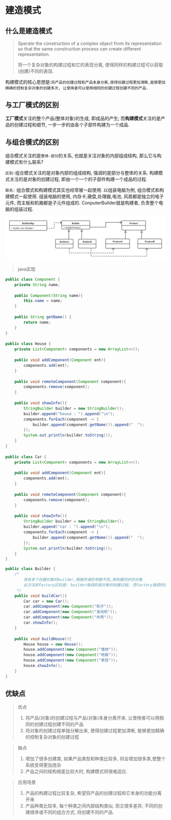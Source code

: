 # 建造模式

## 什么是建造模式

> Sperate  the  construction  of  a  complex  object  from  its  representation so that  the  same  construction  process   can  create different  representation.
>
> 将一个复杂对象的构建过程和它的表现分离, 使得同样的构建过程可以获取(创建)不同的表现.

构建模式的核心思想是:`将产品的创建过程和产品本身分离,使得创建过程更加清晰,能够更加精确的控制复杂对象的创建多次, 让使用者可以使用相同的创建过程创建不同的产品.`

## 与工厂模式的区别

**工厂模式**关注的整个产品(整体对象)的生成, 即成品的产生; 而**构建模式**关注的是产品的创建过程和细节, 一步一步的由各个子部件构建为一个成品.

## 与组合模式的区别

组合模式关注的是`整体-部分`的关系, 也就是关注对象的内部组成结构, 那么它与构建模式有什么联系?

`区别:`组合模式关注的是对象内部的组成结构, 强调的是部分与整体的关系. 构建模式关注的是对象的创建过程, 即由一个一个的子部件构建一个成品的过程.

`联系:` 组合模式和构建模式其实也经常被一起使用. 以组装电脑为例, 组合模式和构建模式一起使用. 组装电脑的使用, 内存卡,硬盘,处理器,电池, 风扇都是独立的电子元件, 而主板和机箱都是子元件组成的. ConputerBuilder就是构建者, 负责整个电脑的组装过程. 

![](./image/designpattern/builder.png)



> java实现

```java
public class Component {
    private String name;

    public Component(String name){
        this.name = name;
    }

    public String getName() {
        return name;
    }
}

public class House {
    private List<Component> components = new ArrayList<>();

    public void addComponent(Component ent){
        components.add(ent);
    }

    public void remoteComponent(Component component){
        components.remove(component);
    }

    public void showInfo(){
        StringBuilder builder = new StringBuilder();
        builder.append("house : ").append("\n");
        components.forEach(component -> {
            builder.append(component.getName()).append("  ");
        });
        System.out.println(builder.toString());
    }
}

public class Car {
    private List<Component> components = new ArrayList<>();

    public void addComponent(Component ent){
        components.add(ent);
    }

    public void remoteComponent(Component component){
        components.remove(component);
    }

    public void showInfo(){
        StringBuilder builder = new StringBuilder();
        builder.append("car : ").append("\n");
        components.forEach(component -> {
            builder.append(component.getName()).append("  ");
        });
        System.out.println(builder.toString());
    }
}
```

```java
public class Builder {
    /*
        具有多个创建对象的builder,根据传递的参数不同,来构建同步的对象
        此方法和factory区别是: builder强调的是对象的创建过程; 而factory强调的是直接就创建好对象,直接看结果,不重视过程
     */
    public void buildCar(){
        Car car = new Car();
        car.addComponent(new Component("轮子"));
        car.addComponent(new Component("发动机"));
        car.addComponent(new Component("外壳"));
        car.showInfo();
    }

    public void buildHouse(){
        House house = new House();
        house.addComponent(new Component("墙体"));
        house.addComponent(new Component("地板"));
        house.addComponent(new Component("家具"));
        house.showInfo();
    }
}
```



## 优缺点

> 优点
>
> 1. 将产品(对象)的创建过程与产品(对象)本身分离开来, 让使用者可以用相同的创建过程创建不同的产品
> 2. 将对象的创建过程单独分解出来, 使得创建过程更加清晰, 能够更加精确的控制复杂对象的创建过程

> 缺点
>
> 1. 增加了很多创建类, 如果产品类型和种类比较多, 将会增加很多类,使整个系统变得更加庞杂
> 2. 产品之间的结构相差比较大时, 构建模式将很难适应.

> 应用场景
>
> 1. 产品的构建过程比较复杂, 希望将产品的创建过程和它本身的功能分离开来
> 2. 产品种类比较多, 每个种类之间内部结构类似, 但又很多差异; 不同的创建顺序或不同的组合方式, 将创建不同的产品.





















































